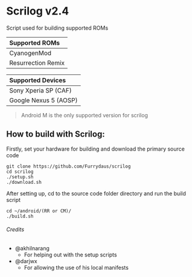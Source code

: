 # Scrilog v2.4
Script used for building supported ROMs

| Supported ROMs
|:--------------------------
| CyanogenMod
| Resurrection Remix

| Supported Devices
|:--------------------------
| Sony Xperia SP (CAF)
| Google Nexus 5 (AOSP)

> Android M is the only supported version for scrilog

## How to build with Scrilog:
Firstly, set your hardware for building and download the primary source code
```
git clone https://github.com/Furrydaus/scrilog
cd scrilog
./setup.sh
./download.sh
```
After setting up, cd to the source code folder directory and run the build script
```
cd ~/android/(RR or CM)/
./build.sh
```

###### Credits
- @akhilnarang
	* For helping out with the setup scripts
- @darjwx
	* For allowing the use of his local manifests
